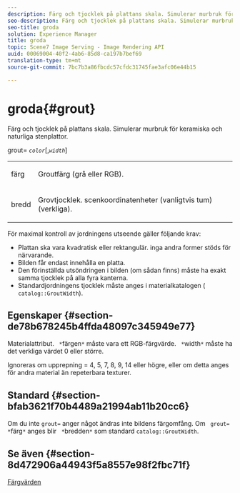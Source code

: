 ```yaml
---
description: Färg och tjocklek på plattans skala. Simulerar murbruk för keramiska och naturliga stenplattor.
seo-description: Färg och tjocklek på plattans skala. Simulerar murbruk för keramiska och naturliga stenplattor.
seo-title: groda
solution: Experience Manager
title: groda
topic: Scene7 Image Serving - Image Rendering API
uuid: 00069004-40f2-4ab6-85d8-ca197b7bef69
translation-type: tm+mt
source-git-commit: 7bc7b3a86fbcdc57cfdc31745fae3afc06e44b15

---
```



# groda{#grout}

Färg och tjocklek på plattans skala. Simulerar murbruk för keramiska och naturliga stenplattor.

grout= *`color`*[,*`width`*]

<table id="simpletable_302B78CFC8F14E0F962D1D2064AD1371"> 
 <tr class="strow"> 
  <td class="stentry"> <p> <span class="codeph"> <span class="varname"> färg </span></span> </p> </td> 
  <td class="stentry"> <p>Groutfärg (grå eller RGB). </p> </td> 
 </tr> 
 <tr class="strow"> 
  <td class="stentry"> <p> <span class="codeph"> <span class="varname"> bredd </span></span> </p> </td> 
  <td class="stentry"> <p>Grovtjocklek. scenkoordinatenheter (vanligtvis tum) (verkliga). </p> </td> 
 </tr> 
</table>

För maximal kontroll av jordningens utseende gäller följande krav:

* Plattan ska vara kvadratisk eller rektangulär. inga andra former stöds för närvarande.
* Bilden får endast innehålla en platta.
* Den förinställda utsöndringen i bilden (om sådan finns) måste ha exakt samma tjocklek på alla fyra kanterna.
* Standardjordningens tjocklek måste anges i materialkatalogen ( `catalog::GroutWidth`).

## Egenskaper {#section-de78b678245b4ffda48097c345949e77}

Materialattribut. ` *`färgen`*` måste vara ett RGB-färgvärde. ` *`width`*` måste ha det verkliga värdet 0 eller större.

Ignoreras om upprepning = 4, 5, 7, 8, 9, 14 eller högre, eller om detta anges för andra material än repeterbara texturer.

## Standard {#section-bfab3621f70b4489a21994ab11b20cc6}

Om du inte `grout=` anger något ändras inte bildens färgomfång. Om ` grout= *`färg`*` anges blir ` *`bredden`*` som standard `catalog::GroutWidth`.

## Se även {#section-8d472906a44943f5a8557e98f2fbc71f}

[Färgvärden](../../../../../ir-api/http-protocol/image-rendering-api-ref/c-ir-http-protocol-ref/c-ir-http-protocol-syntax-and-features/r-ir-color-values.md#reference-657f95c0841742d2a55a48bc938303f6)
